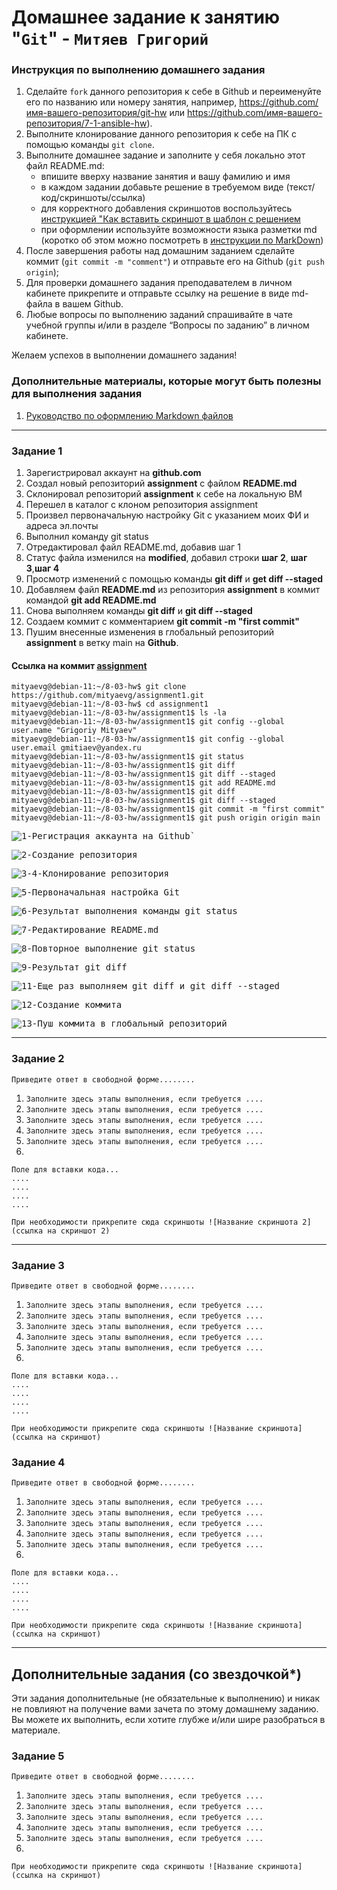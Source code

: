 # Домашнее задание к занятию "`Git`" - `Митяев Григорий`


### Инструкция по выполнению домашнего задания

   1. Сделайте `fork` данного репозитория к себе в Github и переименуйте его по названию или номеру занятия, например, https://github.com/имя-вашего-репозитория/git-hw или  https://github.com/имя-вашего-репозитория/7-1-ansible-hw).
   2. Выполните клонирование данного репозитория к себе на ПК с помощью команды `git clone`.
   3. Выполните домашнее задание и заполните у себя локально этот файл README.md:
      - впишите вверху название занятия и вашу фамилию и имя
      - в каждом задании добавьте решение в требуемом виде (текст/код/скриншоты/ссылка)
      - для корректного добавления скриншотов воспользуйтесь [инструкцией "Как вставить скриншот в шаблон с решением](https://github.com/netology-code/sys-pattern-homework/blob/main/screen-instruction.md)
      - при оформлении используйте возможности языка разметки md (коротко об этом можно посмотреть в [инструкции  по MarkDown](https://github.com/netology-code/sys-pattern-homework/blob/main/md-instruction.md))
   4. После завершения работы над домашним заданием сделайте коммит (`git commit -m "comment"`) и отправьте его на Github (`git push origin`);
   5. Для проверки домашнего задания преподавателем в личном кабинете прикрепите и отправьте ссылку на решение в виде md-файла в вашем Github.
   6. Любые вопросы по выполнению заданий спрашивайте в чате учебной группы и/или в разделе “Вопросы по заданию” в личном кабинете.
   
Желаем успехов в выполнении домашнего задания!
   
### Дополнительные материалы, которые могут быть полезны для выполнения задания

1. [Руководство по оформлению Markdown файлов](https://gist.github.com/Jekins/2bf2d0638163f1294637#Code)

---

### Задание 1

1. Зарегистрировал аккаунт на **github.com**
2. Создал новый репозиторий **assignment** c файлом **README.md**
3. Склонировал репозиторий **assignment** к себе на локальную ВМ
4. Перешел в каталог с клоном репозитория assignment
5. Произвел первоначальную настройку Git с указанием моих ФИ и адреса эл.почты
6. Выполнил команду git status
7. Отредактировал файл README.md, добавив шаг 1
8. Cтатус файла изменился на **modified**, добавил строки **шаг 2**, **шаг 3**,**шаг 4**
9. Просмотр изменений с помощью команды **git diff** и **get diff --staged**
10. Добавляем файл **README.md** из репозитория **assignment** в коммит командой **git add README.md**
11. Снова выполняем команды **git diff** и **git diff --staged**
12. Создаем коммит с комментарием **git commit -m "first commit"**
13. Пушим внесенные изменения в глобальный репозиторий **assignment** в ветку main на **Github**. 

#### Ссылка на коммит [**assignment**](https://github.com/mityaevg/assignment.git) 

```
mityaevg@debian-11:~/8-03-hw$ git clone https://github.com/mityaevg/assignment1.git
mityaevg@debian-11:~/8-03-hw$ cd assignment1
mityaevg@debian-11:~/8-03-hw/assignment1$ ls -la
mityaevg@debian-11:~/8-03-hw/assignment1$ git config --global user.name "Grigoriy Mityaev"
mityaevg@debian-11:~/8-03-hw/assignment1$ git config --global user.email gmitiaev@yandex.ru
mityaevg@debian-11:~/8-03-hw/assignment1$ git status
mityaevg@debian-11:~/8-03-hw/assignment1$ git diff
mityaevg@debian-11:~/8-03-hw/assignment1$ git diff --staged
mityaevg@debian-11:~/8-03-hw/assignment1$ git add README.md
mityaevg@debian-11:~/8-03-hw/assignment1$ git diff
mityaevg@debian-11:~/8-03-hw/assignment1$ git diff --staged
mityaevg@debian-11:~/8-03-hw/assignment1$ git commit -m "first commit"
mityaevg@debian-11:~/8-03-hw/assignment1$ git push origin origin main

```

<kbd>![1-Регистрация аккаунта на Github](img/github_profile_overview.png)`</kbd>

<kbd>![2-Создание репозитория](img/repo_assignment1_creation.png)</kbd>

<kbd>![3-4-Клонирование репозитория](img/assignment1_repo_clone.png)</kbd>

<kbd>![5-Первоначальная настройка Git](img/itinitial_repo_assignment1_config.png)</kbd>

<kbd>![6-Результат выполнения команды git status](img/git_status_beginning.png)</kbd>

<kbd>![7-Редактирование README.md](img/README.md_step1_added.png)</kbd>

<kbd>![8-Повторное выполнение git status](img/git_status_modified.png)</kbd>

<kbd>![9-Результат git diff](img/git_diff_staged.png)</kbd>

<kbd>![11-Еще раз выполняем git diff и git diff --staged](img/git_diff_staged_end.png)</kbd>

<kbd>![12-Создание коммита](img/first_commit_created.png)</kbd>

<kbd>![13-Пуш коммита в глобальный репозиторий](img/git_push_origin_main.png)

---

### Задание 2

`Приведите ответ в свободной форме........`

1. `Заполните здесь этапы выполнения, если требуется ....`
2. `Заполните здесь этапы выполнения, если требуется ....`
3. `Заполните здесь этапы выполнения, если требуется ....`
4. `Заполните здесь этапы выполнения, если требуется ....`
5. `Заполните здесь этапы выполнения, если требуется ....`
6. 

```
Поле для вставки кода...
....
....
....
....
```

`При необходимости прикрепитe сюда скриншоты
![Название скриншота 2](ссылка на скриншот 2)`


---

### Задание 3

`Приведите ответ в свободной форме........`

1. `Заполните здесь этапы выполнения, если требуется ....`
2. `Заполните здесь этапы выполнения, если требуется ....`
3. `Заполните здесь этапы выполнения, если требуется ....`
4. `Заполните здесь этапы выполнения, если требуется ....`
5. `Заполните здесь этапы выполнения, если требуется ....`
6. 

```
Поле для вставки кода...
....
....
....
....
```

`При необходимости прикрепитe сюда скриншоты
![Название скриншота](ссылка на скриншот)`

### Задание 4

`Приведите ответ в свободной форме........`

1. `Заполните здесь этапы выполнения, если требуется ....`
2. `Заполните здесь этапы выполнения, если требуется ....`
3. `Заполните здесь этапы выполнения, если требуется ....`
4. `Заполните здесь этапы выполнения, если требуется ....`
5. `Заполните здесь этапы выполнения, если требуется ....`
6. 

```
Поле для вставки кода...
....
....
....
....
```

`При необходимости прикрепитe сюда скриншоты
![Название скриншота](ссылка на скриншот)`

---
## Дополнительные задания (со звездочкой*)

Эти задания дополнительные (не обязательные к выполнению) и никак не повлияют на получение вами зачета по этому домашнему заданию. Вы можете их выполнить, если хотите глубже и/или шире разобраться в материале.

### Задание 5

`Приведите ответ в свободной форме........`

1. `Заполните здесь этапы выполнения, если требуется ....`
2. `Заполните здесь этапы выполнения, если требуется ....`
3. `Заполните здесь этапы выполнения, если требуется ....`
4. `Заполните здесь этапы выполнения, если требуется ....`
5. `Заполните здесь этапы выполнения, если требуется ....`
6. 

`При необходимости прикрепитe сюда скриншоты
![Название скриншота](ссылка на скриншот)`
